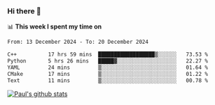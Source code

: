 ### Hi there 👋

📊 **This week I spent my time on**
<!--START_SECTION:waka-->

```txt
From: 13 December 2024 - To: 20 December 2024

C++          17 hrs 59 mins  ██████████████████▒░░░░░░   73.53 %
Python       5 hrs 26 mins   █████▓░░░░░░░░░░░░░░░░░░░   22.27 %
YAML         24 mins         ▒░░░░░░░░░░░░░░░░░░░░░░░░   01.64 %
CMake        17 mins         ▒░░░░░░░░░░░░░░░░░░░░░░░░   01.22 %
Text         11 mins         ▒░░░░░░░░░░░░░░░░░░░░░░░░   00.78 %
```

<!--END_SECTION:waka-->


[![Paul's github stats](https://github-readme-stats.vercel.app/api?username=mickeyouyou&theme=dracula&show_icons=true)](https://github.com/anuraghazra/github-readme-stats)
